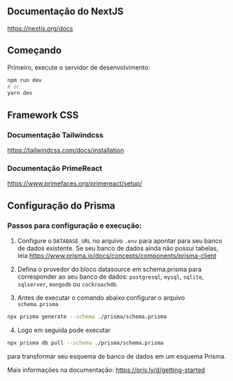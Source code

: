## Documentação do NextJS
https://nextjs.org/docs

## Começando

Primeiro, execute o servidor de desenvolvimento:

```bash
npm run dev
# or
yarn dev
```

## Framework CSS

### Documentação Tailwindcss
https://tailwindcss.com/docs/installation

### Documentação PrimeReact
https://www.primefaces.org/primereact/setup/


## Configuração do Prisma

### Passos para configuração e execução:
1. Configure o ```DATABASE_URL``` no arquivo ```.env``` para apontar para seu banco de dados existente. Se seu banco de dados ainda não possui tabelas, leia https://www.prisma.io/docs/concepts/components/prisma-client

2. Defina o provedor do bloco datasource em schema.prisma para corresponder ao seu banco de dados: ```postgresql```, ```mysql```, ```sqlite```, ```sqlserver```, ```mongodb``` ou ```cockroachdb```.
3. Antes de executar o comando abaixo configurar o arquivo ```schema.prisma```
```bash
npx prisma generate --schema ./prisma/schema.prisma
```

4. Logo em seguida pode executar 
```bash 
npx prisma db pull --schema ./prisma/schema.prisma
``` 
para transformar seu esquema de banco de dados em um esquema Prisma.

Mais informações na documentação:
https://pris.ly/d/getting-started